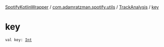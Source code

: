 [SpotifyKotlinWrapper](../../index.md) / [com.adamratzman.spotify.utils](../index.md) / [TrackAnalysis](index.md) / [key](./key.md)

# key

`val key: `[`Int`](https://kotlinlang.org/api/latest/jvm/stdlib/kotlin/-int/index.html)
